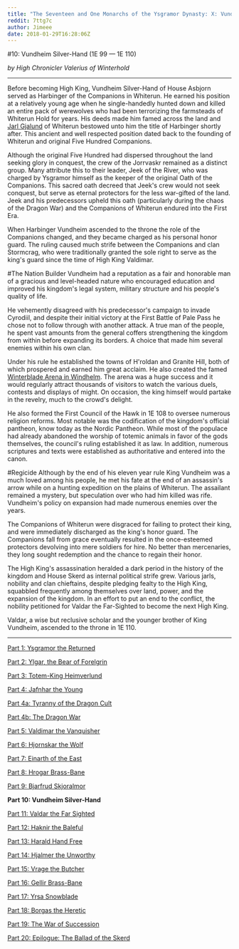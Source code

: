 ```yaml
---
title: "The Seventeen and One Monarchs of the Ysgramor Dynasty: X: Vundheim Silver-Hand"
reddit: 7ttg7c
author: Jimeee
date: 2018-01-29T16:28:06Z
---
```


#10: Vundheim Silver-Hand (1E 99 — 1E 110)

*by High Chronicler Valerius of Winterhold*

---
Before becoming High King, Vundheim Silver-Hand of House Asbjorn served as Harbinger of the Companions in Whiterun. He earned his position at a relatively young age when he single-handedly hunted down and killed an entire pack of werewolves who had been terrorizing the farmsteads of Whiterun Hold for years. His deeds made him famed across the land and [Jarl Gjalund](http://en.uesp.net/wiki/Lore:Holdings_of_Jarl_Gjalund) of Whiterun bestowed unto him the title of Harbinger shortly after. This ancient and well respected position dated back to the founding of Whiterun and original Five Hundred Companions.

Although the original Five Hundred had dispersed throughout the land seeking glory in conquest, the crew of the Jorrvaskr remained as a distinct group. Many attribute this to their leader, Jeek of the River, who was charged by Ysgramor himself as the keeper of the original Oath of the Companions. This sacred oath decreed that Jeek's crew would not seek conquest, but serve as eternal protectors for the less war-gifted of the land. Jeek and his predecessors upheld this oath (particularly during the chaos of the Dragon War) and the Companions of Whiterun endured into the First Era.

When Harbinger Vundheim ascended to the throne the role of the Companions changed, and they became charged as his personal honor guard. The ruling caused much strife between the Companions and clan Stormcrag, who were traditionally granted the sole right to serve as the king's guard since the time of High King Valdimar.

#The Nation Builder
Vundheim had a reputation as a fair and honorable man of a gracious and level-headed nature who encouraged education and improved his kingdom's legal system, military structure and his people's quality of life.

He vehemently disagreed with his predecessor's campaign to invade Cyrodiil, and despite their initial victory at the First Battle of Pale Pass he chose not to follow through with another attack. A true man of the people, he spent vast amounts from the general coffers strengthening the kingdom from within before expanding its borders. A choice that made him several enemies within his own clan. 

Under his rule he established the towns of H'roldan and Granite Hill, both of which prospered and earned him great acclaim. He also created the famed [Winterblade Arena in Windhelm](http://elderscrolls.wikia.com/wiki/Windhelm_Pit). The arena was a huge success and it would regularly attract thousands of visitors to watch the various duels, contests and displays of might. On occasion, the king himself would partake in the revelry, much to the crowd's delight.

He also formed the First Council of the Hawk in 1E 108 to oversee numerous religion reforms. Most notable was the codification of the kingdom's official pantheon, know today as the Nordic Pantheon. While most of the populace had already abandoned the worship of totemic animals in favor of the gods themselves, the council's ruling established it as law. In addition, numerous scriptures and texts were established as authoritative and entered into the canon.

#Regicide
Although by the end of his eleven year rule King Vundheim was a much loved among his people, he met his fate at the end of an assassin's arrow while on a hunting expedition on the plains of Whiterun. The assailant remained a mystery, but speculation over who had him killed was rife. Vundheim's policy on expansion had made numerous enemies over the years.

The Companions of Whiterun were disgraced for failing to protect their king, and were immediately discharged as the king's honor guard. The Companions fall from grace eventually resulted in the once-esteemed protectors devolving into mere soldiers for hire. No better than mercenaries, they long sought redemption and the chance to regain their honor.

The High King's assassination heralded a dark period in the history of the kingdom and House Skerd as internal political strife grew. Various jarls, nobility and clan chieftains, despite pledging fealty to the High King, squabbled frequently among themselves over land, power, and the expansion of the kingdom. In an effort to put an end to the conflict, the nobility petitioned for Valdar the Far-Sighted to become the next High King.

Valdar, a wise but reclusive scholar and the younger brother of King Vundheim, ascended to the throne in 1E 110.

---
[Part 1: Ysgramor the Returned](https://redd.it/7oy7ew)

[Part 2: Ylgar, the Bear of Forelgrin](https://redd.it/7p6k5h)

[Part 3: Totem-King Heimverlund](https://redd.it/7peju9)

[Part 4: Jafnhar the Young](https://redd.it/7pn9i5)

[Part 4a: Tyranny of the Dragon Cult](https://redd.it/7pvz3c)

[Part 4b: The Dragon War](https://redd.it/7qj1oh)

[Part 5: Valdimar the Vanquisher](https://redd.it/7qs6vm)

[Part 6: Hjornskar the Wolf](https://redd.it/7r088c)

[Part 7: Einarth of the East](https://redd.it/7r9vfv)

[Part 8: Hrogar Brass-Bane](https://redd.it/7ri9vn)

[Part 9: Bjarfrud Skjoralmor](https://redd.it/7siqyt)

**Part 10: Vundheim Silver-Hand**

[Part 11: Valdar the Far Sighted](https://redd.it/7ui737)

[Part 12: Haknir the Baleful](https://redd.it/7zfxul)

[Part 13: Harald Hand Free](https://redd.it/8191nw)

[Part 14: Hjalmer the Unworthy](https://redd.it/82renh)

[Part 15: Vrage the Butcher](https://redd.it/89u5f7)

[Part 16: Gellir Brass-Bane](https://redd.it/8dnuin)

[Part 17: Yrsa Snowblade](https://redd.it/8grtop)

[Part 18: Borgas the Heretic](https://redd.it/8jqcwv)

[Part 19: The War of Succession](https://redd.it/8k3apu)

[Part 20: Epilogue: The Ballad of the Skerd](https://redd.it/8kdcwy)
